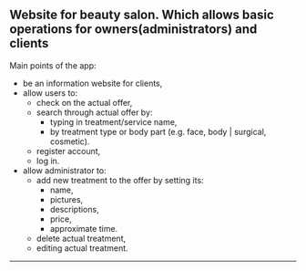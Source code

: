 Website for beauty salon. Which allows basic operations for owners(administrators) and clients
---
Main points of the app:
- be an information website for clients,
- allow users to:
    - check on the actual offer,
    - search through actual offer by:
      - typing in treatment/service name,
      - by treatment type or body part (e.g. face, body | surgical, cosmetic).
    - register account,
    - log in.
- allow administrator to:
  - add new treatment to the offer by setting its:
    - name,
    - pictures,
    - descriptions,
    - price,
    - approximate time.
  - delete actual treatment, 
  - editing actual treatment.
---
